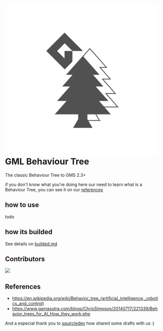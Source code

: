 <div align="center" />

<img align="right" src="./readme_logo.png" width="500"/>


<div align="left" />

# GML Behaviour Tree

The classic Behaviour Tree to GMS 2.3+

if you don't know what you're doing here our need to learn what is a Behaviour Tree, you can see it on our [references](#references)

## how to use

todo

## how its builded

See details on [builded.md](./builded.md)

## Contributors

<a href="https://github.com/VitorEstevam/Behaviour-Tree-Friends/graphs/contributors">
  <img src="https://contrib.rocks/image?repo=VitorEstevam/Behaviour-Tree-Friends" />
</a>

## References

- https://en.wikipedia.org/wiki/Behavior_tree_(artificial_intelligence,_robotics_and_control)
- https://www.gamasutra.com/blogs/ChrisSimpson/20140717/221339/Behavior_trees_for_AI_How_they_work.php

And a especial thank you to [squircledev](https://github.com/squircledev) how shared some drafts with us :)
